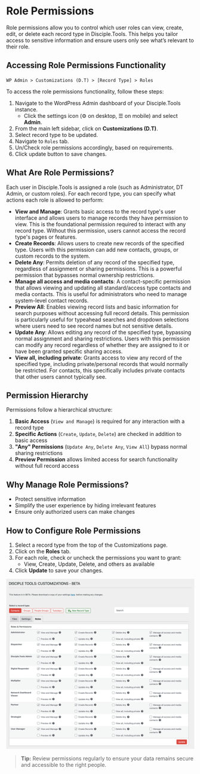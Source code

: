 # Role Permissions

Role permissions allow you to control which user roles can view, create, edit, or delete each record type in Disciple.Tools. This helps you tailor access to sensitive information and ensure users only see what’s relevant to their role.

## Accessing Role Permissions Functionality

`WP Admin > Customizations (D.T) > [Record Type] > Roles`

To access the role permissions functionality, follow these steps:

1. Navigate to the WordPress Admin dashboard of your Disciple.Tools instance.
   - Click the settings icon (⚙️ on desktop, ☰ on mobile) and select **Admin**.
2. From the main left sidebar, click on **Customizations (D.T)**.
3. Select record type to be updated.
4. Navigate to `Roles` tab.
5. Un/Check role permissions accordingly, based on requirements. 
6. Click update button to save changes.

## What Are Role Permissions?

Each user in Disciple.Tools is assigned a role (such as Administrator, DT Admin, or custom roles). For each record type, you can specify what actions each role is allowed to perform:

- **View and Manage**: Grants basic access to the record type's user interface and allows users to manage records they have permission to view. This is the foundational permission required to interact with any record type. Without this permission, users cannot access the record type's pages or features.
- **Create Records**: Allows users to create new records of the specified type. Users with this permission can add new contacts, groups, or custom records to the system.
- **Delete Any**: Permits deletion of any record of the specified type, regardless of assignment or sharing permissions. This is a powerful permission that bypasses normal ownership restrictions.
- **Manage all access and media contacts**: A contact-specific permission that allows viewing and updating all standard/access type contacts and media contacts. This is useful for administrators who need to manage system-level contact records.
- **Preview All**: Enables viewing record lists and basic information for search purposes without accessing full record details. This permission is particularly useful for typeahead searches and dropdown selections where users need to see record names but not sensitive details.
- **Update Any**: Allows editing any record of the specified type, bypassing normal assignment and sharing restrictions. Users with this permission can modify any record regardless of whether they are assigned to it or have been granted specific sharing access.
- **View all, including private**: Grants access to view any record of the specified type, including private/personal records that would normally be restricted. For contacts, this specifically includes private contacts that other users cannot typically see.

## Permission Hierarchy

Permissions follow a hierarchical structure:

1. **Basic Access** (`View and Manage`) is required for any interaction with a record type
2. **Specific Actions** (`Create`, `Update`, `Delete`) are checked in addition to basic access
3. **"Any" Permissions** (`Update Any`, `Delete Any`, `View All`) bypass normal sharing restrictions
4. **Preview Permission** allows limited access for search functionality without full record access

## Why Manage Role Permissions?

- Protect sensitive information
- Simplify the user experience by hiding irrelevant features
- Ensure only authorized users can make changes

## How to Configure Role Permissions

1. Select a record type from the top of the Customizations page.
2. Click on the **Roles** tab.
3. For each role, check or uncheck the permissions you want to grant:
   - View, Create, Update, Delete, and others as available
4. Click **Update** to save your changes.

![Roles and Permissions Tab](./imgs/roles-permissions/roles-permissions-tab.png)

> **Tip:** Review permissions regularly to ensure your data remains secure and accessible to the right people. 